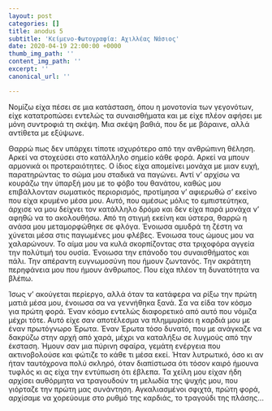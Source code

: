 ```yaml
---
layout: post
categories: []
title: anodus 5
subtitle: 'Κείμενο-Φωτογραφία: Αχιλλέας Νάσιος'
date: 2020-04-19 22:00:00 +0000
thumb_img_path: ''
content_img_path: ''
excerpt: ''
canonical_url: ''

---
```

Νομίζω είχα πέσει σε μια κατάσταση, όπου η μονοτονία των γεγονότων, είχε κατατροπώσει εντελώς τα συναισθήματα και με είχε πλέον αφήσει με μόνη συντροφιά τη σκέψη. Μια σκέψη βαθιά, που δε με βάραινε, αλλά αντίθετα με εξύψωνε.

Θαρρώ πως δεν υπάρχει τίποτε ισχυρότερο από την ανθρώπινη θέληση. Αρκεί να στοχεύσει στο κατάλληλο σημείο κάθε φορά. Αρκεί να μπουν αρμονικά οι προτεραιότητες. Ο ίδιος είχα απομείνει μονάχα με μιαν ευχή, παρατηρώντας το σώμα μου σταδικά να παγώνει. Αντί ν’ αρχίσω να κουράζω την ύπαρξή μου με το φόβο του θανάτου, καθώς μου επιβάλλονταν σωματικός περιορισμός, προτίμησα ν’ αφιερωθώ σ’ εκείνο που είχα κρυμένο μέσα μου. Αυτό, που αμέσως μόλις το εμπιστεύτηκα, άρχισε να μου δείχνει τον κατάλληλο δρόμο και δεν είχα παρά μονάχα ν’ αφηθώ να το ακολουθήσω. Από τη στιγμή εκείνη και ύστερα, θαρρώ η ανάσα μου μεταμορφώθηκε σε φλόγα. Ένοιωσα αμυδρά τη ζέστη να χύνεται μέσα στις παγωμένες μου φλέβες. Ένοιωσα τους ώμους μου να χαλαρώνουν. Το αίμα μου να κυλά σκορπίζοντας στα τριχοφόρα αγγεία την πολύτιμή του ουσία. Ένοιωσα την επάνοδο του συναισθήματος και πάλι. Την απέραντη ευγνωμοσύνη που ήμουν ζωντανός. Την ακράτητη περηφάνεια μου που ήμουν άνθρωπος. Που είχα πλέον τη δυνατότητα να βλέπω.

Ίσως ν’ ακούγεται περίεργο, αλλά όταν τα κατάφερα να ρίξω την πρώτη ματιά μέσα μου, ένοιωσα σα να γεννήθηκα ξανά. Σα να είδα τον κόσμο για πρώτη φορά. Έναν κόσμο εντελώς διαφορετικό από αυτό που νόμιζα μέχρι τότε. Αυτό είχε σαν αποτέλεσμα να πλημμυρίσει η καρδιά μου με έναν πρωτόγνωρο Έρωτα. Έναν Έρωτα τόσο δυνατό, που με ανάγκαζε να δακρύζω στην αρχή από χαρά, μέχρι να καταλήξω σε λυγμούς από την έκσταση. Ήμουν σαν μια πύρινη σφαίρα, γεμάτη ενέργεια που ακτινοβολούσε και φώτιζε το κάθε τι μέσα εκεί. Ήταν λυτρωτικό, όσο κι αν ήταν ταυτόχρονα πολύ σκληρό, όταν διαπίστωσα ότι τόσον καιρό ήμουνα τυφλός κι ας είχα την εντύπωση ότι έβλεπα. Τα χείλη μου είχαν ήδη αρχίσει αυθόρμητα να τραγουδούν τη μελωδία της ψυχής μου, που γιόρταζε την πρώτη μας συνάντηση. Αγκαλιασμένοι σφιχτά, πρώτη φορά, αρχίσαμε να χορεύουμε στο ρυθμό της καρδιάς, το τραγούδι της πλάσης...